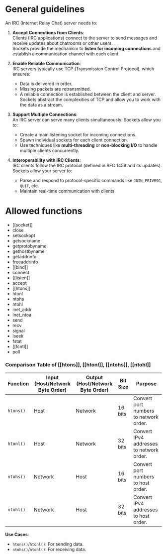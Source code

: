 
# General guidelines

An IRC (Internet Relay Chat) server needs to:

1. **Accept Connections from Clients**:  
    Clients (IRC applications) connect to the server to send messages and receive updates about chatrooms or other users.  
    Sockets provide the mechanism to **listen for incoming connections** and establish a communication channel with each client.
    
2. **Enable Reliable Communication**:  
    IRC servers typically use TCP (Transmission Control Protocol), which ensures:
    
    - Data is delivered in order.
    - Missing packets are retransmitted.
    - A reliable connection is established between the client and server.  
        Sockets abstract the complexities of TCP and allow you to work with the data as a stream.
3. **Support Multiple Connections**:  
    An IRC server can serve many clients simultaneously. Sockets allow you to:
    
    - Create a main listening socket for incoming connections.
    - Spawn individual sockets for each client connection.
    - Use techniques like **multi-threading** or **non-blocking I/O** to handle multiple clients concurrently.
4. **Interoperability with IRC Clients**:  
    IRC clients follow the IRC protocol (defined in RFC 1459 and its updates). Sockets allow your server to:
    
    - Parse and respond to protocol-specific commands like `JOIN`, `PRIVMSG`, `QUIT`, etc.
    - Maintain real-time communication with clients.

# Allowed functions

- [[socket]]
- close
- setsockopt
- getsockname
- getprotobyname
- gethostbyname
- getaddrinfo
- freeaddrinfo
- [[bind]]
- connect
- [[listen]]
- accept
- [[htons]]
- htonl
- ntohs
- ntohl
- inet_addr
- inet_ntoa
- send
- recv
- signal
- lseek
- fstat
- [[fcntl]]
- poll

### **Comparison Table of [[htons]], [[htonl]], [[ntohs]], [[ntohl]]**

|**Function**|**Input** (Host/Network Byte Order)|**Output** (Host/Network Byte Order)|**Bit Size**|**Purpose**|
|---|---|---|---|---|
|`htons()`|Host|Network|16 bits|Convert port numbers to network order.|
|`htonl()`|Host|Network|32 bits|Convert IPv4 addresses to network order.|
|`ntohs()`|Network|Host|16 bits|Convert port numbers to host order.|
|`ntohl()`|Network|Host|32 bits|Convert IPv4 addresses to host order.|

**Use Cases**:

- `htons()`/`htonl()`: For sending data.
- `ntohs()`/`ntohl()`: For receiving data.